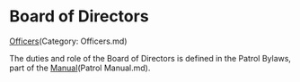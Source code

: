 # Board of Directors

[Officers](Category:)(Category: Officers.md)

The duties and role of the Board of Directors is defined in the Patrol Bylaws, part 
of the [Manual](Patrol)(Patrol Manual.md).